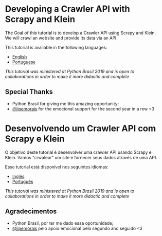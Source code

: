 # Developing a Crawler API with Scrapy and Klein

The Goal of this tutorial is to develop a Crawler API using Scrapy and Klein. We will crawl an website and provide its data via an API.

This tutorial is available in the following languages:

- [English](https://github.com/betinacosta/scrapy-klein-tutorial/blob/master/README[EN-US].md)
- [Portuguese](https://github.com/betinacosta/scrapy-klein-tutorial/blob/master/README[PT-BR].md)

*This tutorial was ministered at Python Brasil 2019  and is open to collaborations in order to make it more didactic and complete*

## Special Thanks

- Python Brasil for giving me this amazing opportunity;
- [@lipemorais](https://github.com/lipemorais/) for the emocional support for the second year in a row <3

# Desenvolvendo um Crawler API com Scrapy e Klein

O objetivo deste tutorial é desenvolver uma crawler API usando Scrapy e Klein. Vamos "crwalear" um site e fornecer seus dados através de uma API.

Esse tutorial está disponível nos seguintes idiomas:

- [Inglês](https://github.com/betinacosta/scrapy-klein-tutorial/blob/master/README[EN-US].md)
- [Português](https://github.com/betinacosta/scrapy-klein-tutorial/blob/master/README[PT-BR].md)

*This tutorial was ministered at Python Brasil 2019  and is open to collaborations in order to make it more didactic and complete*

## Agradecimentos

- Python Brasil, por ter me dado essa oportunidade;
- [@lipemorais](https://github.com/lipemorais/) pelo apoio emocional pelo segundo ano seguido <3
